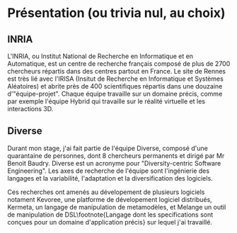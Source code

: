 Présentation (ou trivia nul, au choix)
============

INRIA
-----

L'INRIA, ou Institut National de Recherche en Informatique et en Automatique, est un centre de
recherche français composé de plus de 2700 chercheurs répartis dans des centres partout en France.
Le site de Rennes est très lié avec l'IRISA (Insitut de Recherche en Informatique et Systèmes Aléatoires)
et abrite près de 400 scientifiques répartis dans une douzaine d'"équipe-projet". Chaque équipe travaille
sur un domaine précis, comme par exemple l'équipe Hybrid qui travaille sur le réalité virtuelle et les
interactions 3D.

Diverse
-------

Durant mon stage, j'ai fait partie de l'équipe Diverse, composé d'une quarantaine de personnes, dont
8 chercheurs permanents et dirigé par Mr Benoit Baudry. Diverse est un acronyme pour "Diversity-centric
Software Engineering". Les axes de recherche de l'équipe sont l'ingénierie des langages et
la variabilité, l'adaptation et la diversification des logiciels.

Ces recherches ont amenés au dévelopement de plusieurs logiciels notament Kevoree, une platforme de
dévelopement logiciel distribués, Kermeta, un langage de manipulation de metamodèles, et Melange
un outil de manipulation de DSL\footnote{Langage dont les specifications sont conçues pour un
domaine d'application précis} sur lequel j'ai travaillé.

